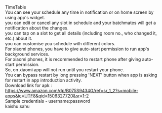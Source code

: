 TimeTable <br />
You can see your schedule any time in notification or on home screen by using app's widget.<br />
you can edit or cancel any slot in schedule and your batchmates will get a notification about the changes.<br />
you can tap on a slot to get all details (including room no., who changed it, etc.) about it.<br />
you can customise you schedule with different colors.<br />
For xiaomi phones, you have to give auto-start permission to run app's background services.<br />
For xiaomi phones, it is recommended to restart phone after giving auto-start permission.<br />
So, on xiaomi app will not run until you restart your phone.<br />
You can bypass restart by long pressing 'NEXT' button when app is asking for restart in app introduction activity.<br />
Download link for apk : https://www.amazon.com/dp/B075S9434G/ref=sr_1_2?s=mobile-apps&ie=UTF8&qid=1506327720&sr=1-2<br>
Sample credentials - username:password<br />
kaishu:sahu<br />
